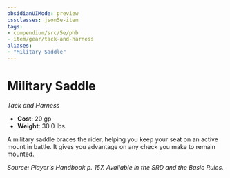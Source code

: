 ```yaml
---
obsidianUIMode: preview
cssclasses: json5e-item
tags:
- compendium/src/5e/phb
- item/gear/tack-and-harness
aliases: 
- "Military Saddle"
---
```

# Military Saddle
*Tack and Harness*  

- **Cost**: 20 gp
- **Weight**: 30.0 lbs.

A military saddle braces the rider, helping you keep your seat on an active mount in battle. It gives you advantage on any check you make to remain mounted.

*Source: Player's Handbook p. 157. Available in the SRD and the Basic Rules.*